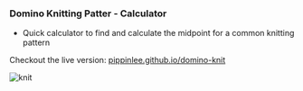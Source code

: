 ### Domino Knitting Patter - Calculator

* Quick calculator to find and calculate the midpoint for a common knitting pattern

Checkout the live version: [pippinlee.github.io/domino-knit](http://pippinlee.github.io/domino-knit)

![knit](http://media.giphy.com/media/uvim6FvxyaWha/giphy.gif)